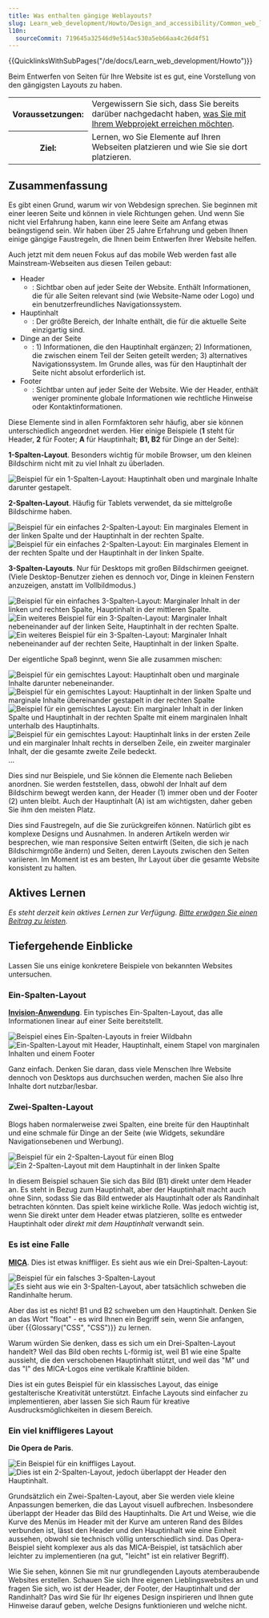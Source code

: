 ```yaml
---
title: Was enthalten gängige Weblayouts?
slug: Learn_web_development/Howto/Design_and_accessibility/Common_web_layouts
l10n:
  sourceCommit: 719645a32546d9e514ac530a5eb66aa4c26d4f51
---
```


{{QuicklinksWithSubPages("/de/docs/Learn_web_development/Howto")}}

Beim Entwerfen von Seiten für Ihre Website ist es gut, eine Vorstellung von den gängigsten Layouts zu haben.

<table class="standard-table">
  <tbody>
    <tr>
      <th scope="row">Voraussetzungen:</th>
      <td>
        Vergewissern Sie sich, dass Sie bereits darüber nachgedacht haben,
        <a href="/de/docs/Learn_web_development/Howto/Design_and_accessibility/Thinking_before_coding"
          >was Sie mit Ihrem Webprojekt erreichen möchten</a>.
      </td>
    </tr>
    <tr>
      <th scope="row">Ziel:</th>
      <td>
        Lernen, wo Sie Elemente auf Ihren Webseiten platzieren und wie Sie sie dort platzieren.
      </td>
    </tr>
  </tbody>
</table>

## Zusammenfassung

Es gibt einen Grund, warum wir von Webdesign sprechen. Sie beginnen mit einer leeren Seite und können in viele Richtungen gehen. Und wenn Sie nicht viel Erfahrung haben, kann eine leere Seite am Anfang etwas beängstigend sein. Wir haben über 25 Jahre Erfahrung und geben Ihnen einige gängige Faustregeln, die Ihnen beim Entwerfen Ihrer Website helfen.

Auch jetzt mit dem neuen Fokus auf das mobile Web werden fast alle Mainstream-Webseiten aus diesen Teilen gebaut:

- Header
  - : Sichtbar oben auf jeder Seite der Website. Enthält Informationen, die für alle Seiten relevant sind (wie Website-Name oder Logo) und ein benutzerfreundliches Navigationssystem.
- Hauptinhalt
  - : Der größte Bereich, der Inhalte enthält, die für die aktuelle Seite einzigartig sind.
- Dinge an der Seite
  - : 1) Informationen, die den Hauptinhalt ergänzen; 2) Informationen, die zwischen einem Teil der Seiten geteilt werden; 3) alternatives Navigationssystem. Im Grunde alles, was für den Hauptinhalt der Seite nicht absolut erforderlich ist.
- Footer
  - : Sichtbar unten auf jeder Seite der Website. Wie der Header, enthält weniger prominente globale Informationen wie rechtliche Hinweise oder Kontaktinformationen.

Diese Elemente sind in allen Formfaktoren sehr häufig, aber sie können unterschiedlich angeordnet werden. Hier einige Beispiele (**1** steht für Header, **2** für Footer; **A** für Hauptinhalt; **B1, B2** für Dinge an der Seite):

**1-Spalten-Layout**. Besonders wichtig für mobile Browser, um den kleinen Bildschirm nicht mit zu viel Inhalt zu überladen.

![Beispiel für ein 1-Spalten-Layout: Hauptinhalt oben und marginale Inhalte darunter gestapelt.](1-col-layout.png)

**2-Spalten-Layout**. Häufig für Tablets verwendet, da sie mittelgroße Bildschirme haben.

![Beispiel für ein einfaches 2-Spalten-Layout: Ein marginales Element in der linken Spalte und der Hauptinhalt in der rechten Spalte.](2-col-layout-right.png) ![Beispiel für ein einfaches 2-Spalten-Layout: Ein marginales Element in der rechten Spalte und der Hauptinhalt in der linken Spalte.](2-col-layout-left.png)

**3-Spalten-Layouts**. Nur für Desktops mit großen Bildschirmen geeignet. (Viele Desktop-Benutzer ziehen es dennoch vor, Dinge in kleinen Fenstern anzuzeigen, anstatt im Vollbildmodus.)

![Beispiel für ein einfaches 3-Spalten-Layout: Marginaler Inhalt in der linken und rechten Spalte, Hauptinhalt in der mittleren Spalte.](3-col-layout.png) ![Ein weiteres Beispiel für ein 3-Spalten-Layout: Marginaler Inhalt nebeneinander auf der linken Seite, Hauptinhalt in der rechten Spalte.](3-col-layout-alt.png) ![Ein weiteres Beispiel für ein 3-Spalten-Layout: Marginaler Inhalt nebeneinander auf der rechten Seite, Hauptinhalt in der linken Spalte.](3-col-layout-alt2.png)

Der eigentliche Spaß beginnt, wenn Sie alle zusammen mischen:

![Beispiel für ein gemischtes Layout: Hauptinhalt oben und marginale Inhalte darunter nebeneinander.](1-col-layout-alt.png) ![Beispiel für ein gemischtes Layout: Hauptinhalt in der linken Spalte und marginale Inhalte übereinander gestapelt in der rechten Spalte](2-col-layout-left-alt.png) ![Beispiel für ein gemischtes Layout: Ein marginaler Inhalt in der linken Spalte und Hauptinhalt in der rechten Spalte mit einem marginalen Inhalt unterhalb des Hauptinhalts.](2-col-layout-mix.png) ![Beispiel für ein gemischtes Layout: Hauptinhalt links in der ersten Zeile und ein marginaler Inhalt rechts in derselben Zeile, ein zweiter marginaler Inhalt, der die gesamte zweite Zeile bedeckt.](2-col-layout-mix-alt.png) …

Dies sind nur Beispiele, und Sie können die Elemente nach Belieben anordnen. Sie werden feststellen, dass, obwohl der Inhalt auf dem Bildschirm bewegt werden kann, der Header (1) immer oben und der Footer (2) unten bleibt. Auch der Hauptinhalt (A) ist am wichtigsten, daher geben Sie ihm den meisten Platz.

Dies sind Faustregeln, auf die Sie zurückgreifen können. Natürlich gibt es komplexe Designs und Ausnahmen. In anderen Artikeln werden wir besprechen, wie man responsive Seiten entwirft (Seiten, die sich je nach Bildschirmgröße ändern) und Seiten, deren Layouts zwischen den Seiten variieren. Im Moment ist es am besten, Ihr Layout über die gesamte Website konsistent zu halten.

## Aktives Lernen

_Es steht derzeit kein aktives Lernen zur Verfügung. [Bitte erwägen Sie einen Beitrag zu leisten](/de/docs/MDN/Community/Getting_started)._

## Tiefergehende Einblicke

Lassen Sie uns einige konkretere Beispiele von bekannten Websites untersuchen.

### Ein-Spalten-Layout

**[Invision-Anwendung](https://www.invisionapp.com/)**. Ein typisches Ein-Spalten-Layout, das alle Informationen linear auf einer Seite bereitstellt.

![Beispiel eines Ein-Spalten-Layouts in freier Wildbahn](screenshot-product.jpg) ![Ein-Spalten-Layout mit Header, Hauptinhalt, einem Stapel von marginalen Inhalten und einem Footer](screenshot-product-overlay.jpg)

Ganz einfach. Denken Sie daran, dass viele Menschen Ihre Website dennoch von Desktops aus durchsuchen werden, machen Sie also Ihre Inhalte dort nutzbar/lesbar.

### Zwei-Spalten-Layout

Blogs haben normalerweise zwei Spalten, eine breite für den Hauptinhalt und eine schmale für Dinge an der Seite (wie Widgets, sekundäre Navigationsebenen und Werbung).

![Beispiel für ein 2-Spalten-Layout für einen Blog](screenshot-blog.jpg) ![Ein 2-Spalten-Layout mit dem Hauptinhalt in der linken Spalte](screenshot-blog-overlay.jpg)

In diesem Beispiel schauen Sie sich das Bild (B1) direkt unter dem Header an. Es steht in Bezug zum Hauptinhalt, aber der Hauptinhalt macht auch ohne Sinn, sodass Sie das Bild entweder als Hauptinhalt oder als Randinhalt betrachten könnten. Das spielt keine wirkliche Rolle. Was jedoch wichtig ist, wenn Sie direkt unter dem Header etwas platzieren, sollte es entweder Hauptinhalt oder _direkt mit dem Hauptinhalt_ verwandt sein.

### Es ist eine Falle

**[MICA](https://www.mica.edu/about-mica/)**. Dies ist etwas kniffliger. Es sieht aus wie ein Drei-Spalten-Layout:

![Beispiel für ein falsches 3-Spalten-Layout](screenshot-education.jpg) ![Es sieht aus wie ein 3-Spalten-Layout, aber tatsächlich schweben die Randinhalte herum.](screenshot-education-overlay.jpg)

Aber das ist es nicht! B1 und B2 schweben um den Hauptinhalt. Denken Sie an das Wort "float" - es wird Ihnen ein Begriff sein, wenn Sie anfangen, über {{Glossary("CSS", "CSS")}} zu lernen.

Warum würden Sie denken, dass es sich um ein Drei-Spalten-Layout handelt? Weil das Bild oben rechts L-förmig ist, weil B1 wie eine Spalte aussieht, die den verschobenen Hauptinhalt stützt, und weil das "M" und das "I" des MICA-Logos eine vertikale Kraftlinie bilden.

Dies ist ein gutes Beispiel für ein klassisches Layout, das einige gestalterische Kreativität unterstützt. Einfache Layouts sind einfacher zu implementieren, aber lassen Sie sich Raum für kreative Ausdrucksmöglichkeiten in diesem Bereich.

### Ein viel kniffligeres Layout

**Die Opera de Paris**.

![Ein Beispiel für ein kniffliges Layout.](screenshot-opera.jpg) ![Dies ist ein 2-Spalten-Layout, jedoch überlappt der Header den Hauptinhalt.](screenshot-opera-overlay.jpg)

Grundsätzlich ein Zwei-Spalten-Layout, aber Sie werden viele kleine Anpassungen bemerken, die das Layout visuell aufbrechen. Insbesondere überlappt der Header das Bild des Hauptinhalts. Die Art und Weise, wie die Kurve des Menüs im Header mit der Kurve am unteren Rand des Bildes verbunden ist, lässt den Header und den Hauptinhalt wie eine Einheit aussehen, obwohl sie technisch völlig unterschiedlich sind. Das Opera-Beispiel sieht komplexer aus als das MICA-Beispiel, ist tatsächlich aber leichter zu implementieren (na gut, "leicht" ist ein relativer Begriff).

Wie Sie sehen, können Sie mit nur grundlegenden Layouts atemberaubende Websites erstellen. Schauen Sie sich Ihre eigenen Lieblingswebsites an und fragen Sie sich, wo ist der Header, der Footer, der Hauptinhalt und der Randinhalt? Das wird Sie für Ihr eigenes Design inspirieren und Ihnen gute Hinweise darauf geben, welche Designs funktionieren und welche nicht.
